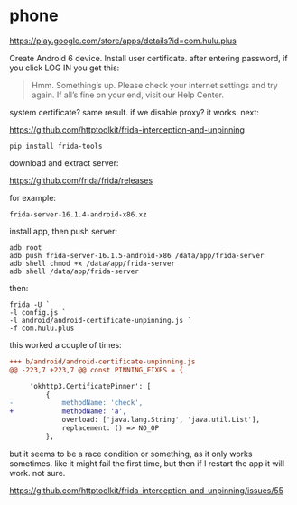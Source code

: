 # phone

https://play.google.com/store/apps/details?id=com.hulu.plus

Create Android 6 device. Install user certificate. after entering password, if
you click LOG IN you get this:

> Hmm. Something’s up. Please check your internet settings and try again. If
> all’s fine on your end, visit our Help Center.

system certificate? same result. if we disable proxy? it works. next:

https://github.com/httptoolkit/frida-interception-and-unpinning

~~~
pip install frida-tools
~~~

download and extract server:

https://github.com/frida/frida/releases

for example:

~~~
frida-server-16.1.4-android-x86.xz
~~~

install app, then push server:

~~~
adb root
adb push frida-server-16.1.5-android-x86 /data/app/frida-server
adb shell chmod +x /data/app/frida-server
adb shell /data/app/frida-server
~~~

then:

~~~
frida -U `
-l config.js `
-l android/android-certificate-unpinning.js `
-f com.hulu.plus
~~~

this worked a couple of times:

~~~diff
+++ b/android/android-certificate-unpinning.js
@@ -223,7 +223,7 @@ const PINNING_FIXES = {

     'okhttp3.CertificatePinner': [
         {
-            methodName: 'check',
+            methodName: 'a',
             overload: ['java.lang.String', 'java.util.List'],
             replacement: () => NO_OP
         },
~~~

but it seems to be a race condition or something, as it only works sometimes.
like it might fail the first time, but then if I restart the app it will work.
not sure.

https://github.com/httptoolkit/frida-interception-and-unpinning/issues/55
